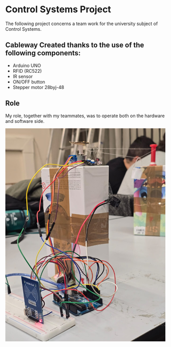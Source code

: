 # Control Systems Project 
The following project concerns a team work for the university subject of Control Systems. 

## Cableway Created thanks to the use of the following components: 
- Arduino UNO
- RFID (RC522)
- IR sensor
- ON/OFF button
- Stepper motor 28byj-48

## Role
My role, together with my teammates, was to operate both on the hardware and software side.

<img src="funivia.jpg" width="500"/>
